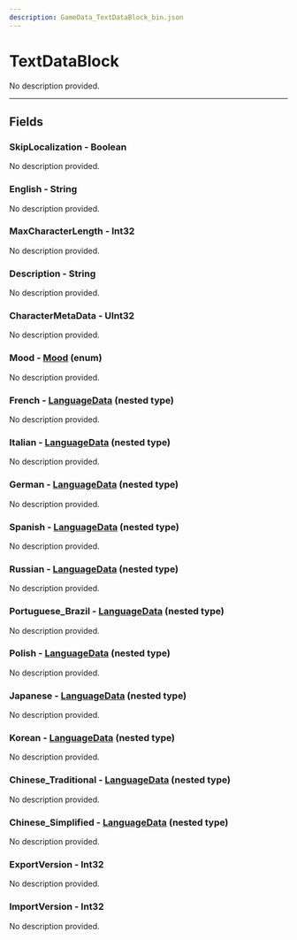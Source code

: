 ```yaml
---
description: GameData_TextDataBlock_bin.json
---
```


# TextDataBlock

No description provided.

***

## Fields

### SkipLocalization - Boolean

No description provided.

### English - String

No description provided.

### MaxCharacterLength - Int32

No description provided.

### Description - String

No description provided.

### CharacterMetaData - UInt32

No description provided.

### Mood - [Mood](../enum-types.md#mood) (enum)

No description provided.

### French - [LanguageData](../nested-types/languagedata.md) (nested type)

No description provided.

### Italian - [LanguageData](../nested-types/languagedata.md) (nested type)

No description provided.

### German - [LanguageData](../nested-types/languagedata.md) (nested type)

No description provided.

### Spanish - [LanguageData](../nested-types/languagedata.md) (nested type)

No description provided.

### Russian - [LanguageData](../nested-types/languagedata.md) (nested type)

No description provided.

### Portuguese_Brazil - [LanguageData](../nested-types/languagedata.md) (nested type)

No description provided.

### Polish - [LanguageData](../nested-types/languagedata.md) (nested type)

No description provided.

### Japanese - [LanguageData](../nested-types/languagedata.md) (nested type)

No description provided.

### Korean - [LanguageData](../nested-types/languagedata.md) (nested type)

No description provided.

### Chinese_Traditional - [LanguageData](../nested-types/languagedata.md) (nested type)

No description provided.

### Chinese_Simplified - [LanguageData](../nested-types/languagedata.md) (nested type)

No description provided.

### ExportVersion - Int32

No description provided.

### ImportVersion - Int32

No description provided.
